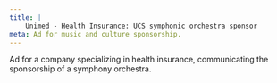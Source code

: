 ```yaml
---
title: |
    Unimed - Health Insurance: UCS symphonic orchestra sponsor
meta: Ad for music and culture sponsorship.
---
```

Ad for a company specializing in health insurance, communicating the sponsorship of a symphony orchestra.